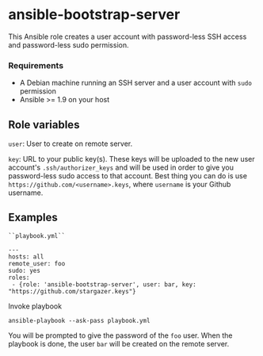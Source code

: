 # ansible-bootstrap-server

This Ansible role creates a user account with password-less SSH access and password-less sudo permission.

### Requirements

* A Debian machine running an SSH server and a user account with ``sudo`` permission
* Ansible >= 1.9 on your host

## Role variables

``user``: User to create on remote server.

``key``: URL to your public key(s). These keys will be uploaded to the new user account's ``.ssh/authorizer_keys`` and will be used in order to give you password-less sudo access to that account. Best thing you can do is use ``https://github.com/<username>.keys``, where ``username`` is your Github username. 

## Examples

    ``playbook.yml``

    ---
    hosts: all
    remote_user: foo
    sudo: yes
    roles:
     - {role: 'ansible-bootstrap-server', user: bar, key: "https://github.com/stargazer.keys"}

Invoke playbook
    
    ansible-playbook --ask-pass playbook.yml

You will be prompted to give the password of the ``foo`` user. When the playbook is done, the user ``bar`` will be created on the remote server.
